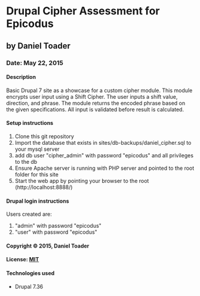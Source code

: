 # Drupal Cipher Assessment for Epicodus
## by Daniel Toader
### Date: May 22, 2015
#### Description
Basic Drupal 7 site as a showcase for a custom cipher module. This module encrypts user input using a Shift Cipher. The user inputs a shift value, direction, and phrase. The module returns the encoded phrase based on the given specifications. All input is validated before result is calculated.

#### Setup instructions
1. Clone this git repository
2. Import the database that exists in sites/db-backups/daniel_cipher.sql to your mysql server
3. add db user "cipher_admin" with password "epicodus" and all privileges to the db
3. Ensure Apache server is running with PHP server and pointed to the root folder for this site
4. Start the web app by pointing your browser to the root (http://localhost:8888/)  

#### Drupal login instructions
Users created are:
1. "admin" with password "epicodus"
2. "user" with password "epicodus"

#### Copyright © 2015, Daniel Toader  

#### License: [MIT](https://github.com/twbs/bootstrap/blob/master/LICENSE)

#### Technologies used
- Drupal 7.36
